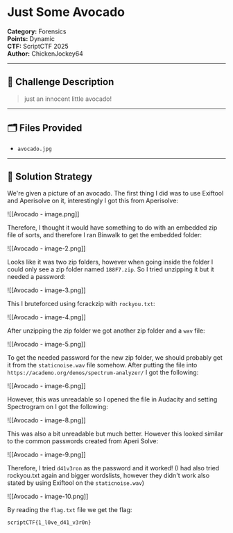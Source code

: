 # Just Some Avocado
**Category:** Forensics  
**Points:** Dynamic  
**CTF:** ScriptCTF 2025  
**Author:** ChickenJockey64

---

## 🧠 Challenge Description

> just an innocent little avocado!

---

## 🗂️ Files Provided

- `avocado.jpg`

---

## 🧠 Solution Strategy

We're given a picture of an avocado. The first thing I did was to use Exiftool and Aperisolve on it, interestingly I got this from Aperisolve: 

![[Avocado - image.png]]

Therefore, I thought it would have something to do with an embedded zip file of sorts, and therefore I ran Binwalk to get the embedded folder:

![[Avocado - image-2.png]]

Looks like it was two zip folders, however when going inside the folder I could only see a zip folder named `188F7.zip`. So I tried unzipping it but it needed a password:

![[Avocado - image-3.png]]

This I bruteforced using fcrackzip with `rockyou.txt`:

![[Avocado - image-4.png]]

After unzipping the zip folder we got another zip folder and a `wav` file:

![[Avocado - image-5.png]]

To get the needed password for the new zip folder, we should probably get it from the `staticnoise.wav` file somehow. After putting the file into `https://academo.org/demos/spectrum-analyzer/` I got the following: 

![[Avocado - image-6.png]]

However, this was unreadable so I opened the file in Audacity and setting Spectrogram on I got the following:

![[Avocado - image-8.png]]

This was also a bit unreadable but much better. However this looked similar to the common passwords created from Aperi Solve: 

![[Avocado - image-9.png]]

Therefore, I tried `d41v3ron` as the password and it worked! (I had also tried rockyou.txt again and bigger wordslists, however they didn't work also stated by using Exiftool on the `staticnoise.wav`)

![[Avocado - image-10.png]]

By reading the `flag.txt` file we get the flag: 

```bash
scriptCTF{1_l0ve_d41_v3r0n}
```

